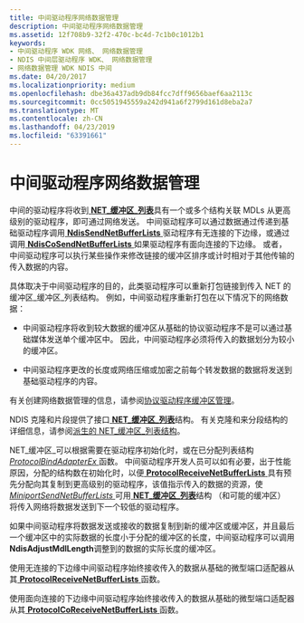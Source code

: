 ```yaml
---
title: 中间驱动程序网络数据管理
description: 中间驱动程序网络数据管理
ms.assetid: 12f708b9-32f2-470c-bc4d-7c1b0c1012b1
keywords:
- 中间驱动程序 WDK 网络、 网络数据管理
- NDIS 中间层驱动程序 WDK、 网络数据管理
- 网络数据管理 WDK NDIS 中间
ms.date: 04/20/2017
ms.localizationpriority: medium
ms.openlocfilehash: dbe36a437adb9db84fcc7dff9656baef6aa2113c
ms.sourcegitcommit: 0cc5051945559a242d941a6f2799d161d8eba2a7
ms.translationtype: MT
ms.contentlocale: zh-CN
ms.lasthandoff: 04/23/2019
ms.locfileid: "63391661"
---
```

# <a name="intermediate-driver-network-data-management"></a>中间驱动程序网络数据管理





中间的驱动程序将收到[ **NET\_缓冲区\_列表**](https://msdn.microsoft.com/library/windows/hardware/ff568388)具有一个或多个结构关联 MDLs 从更高级别的驱动程序，即可通过网络发送。 中间驱动程序可以通过数据通过传递到基础驱动程序调用[ **NdisSendNetBufferLists** ](https://msdn.microsoft.com/library/windows/hardware/ff564535)驱动程序有无连接的下边缘，或通过调用[ **NdisCoSendNetBufferLists** ](https://msdn.microsoft.com/library/windows/hardware/ff561728)如果驱动程序有面向连接的下边缘。 或者，中间驱动程序可以执行某些操作来修改链接的缓冲区排序或计时相对于其他传输的传入数据的内容。

具体取决于中间驱动程序的目的，此类驱动程序可以重新打包链接到传入 NET 的缓冲区\_缓冲区\_列表结构。 例如，中间驱动程序重新打包在以下情况下的网络数据：

-   中间驱动程序将收到较大数据的缓冲区从基础的协议驱动程序不是可以通过基础媒体发送单个缓冲区中。 因此，中间驱动程序必须将传入的数据划分为较小的缓冲区。

-   中间驱动程序更改的长度或网络压缩或加密之前每个转发数据的数据将发送到基础驱动程序的内容。

有关创建网络数据管理的信息，请参阅[协议驱动程序缓冲区管理](protocol-driver-buffer-management.md)。

NDIS 克隆和片段提供了接口[ **NET\_缓冲区\_列表**](https://msdn.microsoft.com/library/windows/hardware/ff568388)结构。 有关克隆和来分段结构的详细信息，请参阅[派生的 NET\_缓冲区\_列表结构](derived-net-buffer-list-structures.md)。

NET\_缓冲区\_可以根据需要在驱动程序初始化时，或在已分配列表结构[ *ProtocolBindAdapterEx* ](https://msdn.microsoft.com/library/windows/hardware/ff570220)函数。 中间驱动程序开发人员可以如有必要，出于性能原因，分配的结构数在初始化时，以便[ **ProtocolReceiveNetBufferLists** ](https://msdn.microsoft.com/library/windows/hardware/ff570267)具有预先分配向其复制到更高级别的驱动程序，该值指示传入的数据的资源，使[ *MiniportSendNetBufferLists* ](https://msdn.microsoft.com/library/windows/hardware/ff559440)可用[ **NET\_缓冲区\_列表**](https://msdn.microsoft.com/library/windows/hardware/ff568388)结构 （和可能的缓冲区） 将传入网络将数据发送到下一个较低的驱动程序。

如果中间驱动程序将数据发送或接收的数据复制到新的缓冲区或缓冲区，并且最后一个缓冲区中的实际数据的长度小于分配的缓冲区的长度，中间驱动程序可以调用**NdisAdjustMdlLength**调整到的数据的实际长度的缓冲区。

使用无连接的下边缘中间驱动程序始终接收传入的数据从基础的微型端口适配器从其[ **ProtocolReceiveNetBufferLists** ](https://msdn.microsoft.com/library/windows/hardware/ff570267)函数。

使用面向连接的下边缘中间驱动程序始终接收传入的数据从基础的微型端口适配器从其[ **ProtocolCoReceiveNetBufferLists** ](https://msdn.microsoft.com/library/windows/hardware/ff570256)函数。

 

 





